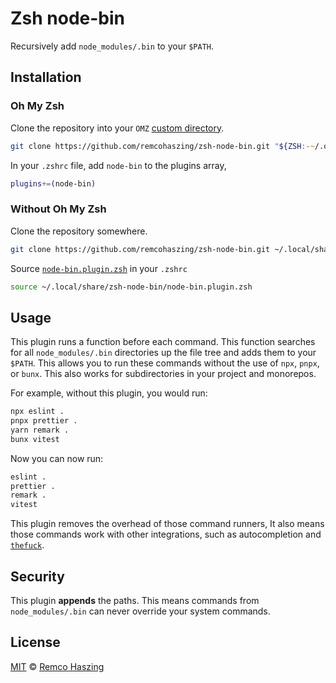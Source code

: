 # Zsh node-bin

Recursively add `node_modules/.bin` to your `$PATH`.

## Installation

### Oh My Zsh

Clone the repository into your `OMZ` [custom directory](https://github.com/ohmyzsh/ohmyzsh#custom-directory).

```zsh
git clone https://github.com/remcohaszing/zsh-node-bin.git "${ZSH:-~/.oh-my-zsh}/custom/plugins/node-bin"
```

In your `.zshrc` file, add `node-bin` to the plugins array,

```zsh
plugins+=(node-bin)
```

### Without Oh My Zsh

Clone the repository somewhere.

```zsh
git clone https://github.com/remcohaszing/zsh-node-bin.git ~/.local/share/zsh-node-bin
```

Source [`node-bin.plugin.zsh`](node-bin.plugin.zsh) in your `.zshrc`

```zsh
source ~/.local/share/zsh-node-bin/node-bin.plugin.zsh
```

## Usage

This plugin runs a function before each command. This function searches for all `node_modules/.bin` directories up the file tree and adds them to your `$PATH`. This allows you to run these commands without the use of `npx`, `pnpx`, or `bunx`. This also works for subdirectories in your project and monorepos.

For example, without this plugin, you would run:

```sh
npx eslint .
pnpx prettier .
yarn remark .
bunx vitest
```

Now you can now run:

```sh
eslint .
prettier .
remark .
vitest
```

This plugin removes the overhead of those command runners, It also means those commands work with other integrations, such as autocompletion and [`thefuck`](https://github.com/nvbn/thefuck).

## Security

This plugin **appends** the paths. This means commands from `node_modules/.bin` can never override your system commands.

## License

[MIT](LICENSE.md) © [Remco Haszing](https://github.com/remcohaszing)
